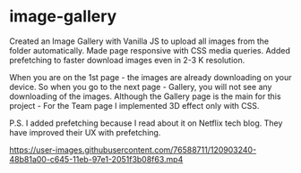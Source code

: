 # image-gallery
Created an Image Gallery with Vanilla JS to upload all images from the folder automatically. Made page responsive with CSS media queries. Added prefetching to faster download images even in 2-3 K resolution. 

When you are on the 1st page - the images are already downloading on your device. So when you go to the next page - Gallery, you will not see any downloading of the images.
Although the Gallery page is the main for this project - For the Team page I implemented 3D effect only with CSS.

P.S. I added prefetching because I read about it on Netflix tech blog. They have improved their UX with prefetching. 


https://user-images.githubusercontent.com/76588711/120903240-48b81a00-c645-11eb-97e1-2051f3b08f63.mp4

